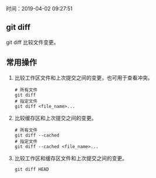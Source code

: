 时间：2019-04-02 09:27:51 

## git diff 

git diff 比较文件变更。 

## 常用操作 

1. 比较工作区文件和上次提交之间的变更，也可用于查看冲突。

    ```shell
    # 所有文件
    git diff
    # 指定文件
    git diff <file_name>...
    ```

2. 比较缓存区和上次提交之间的变更。

    ```shell
    # 所有文件
    git diff --cached
    # 指定文件
    git diff --cached <file_name>...
    ```

3. 比较工作区和缓存区文件和上次提交之间的变更。

    ```shell
    git diff HEAD
    ```